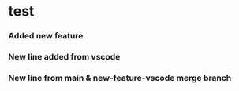 # test

### Added new feature

### New line added from vscode

### New line from main & new-feature-vscode merge branch
